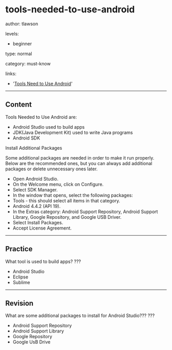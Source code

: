 ﻿# tools-needed-to-use-android
author: tlawson

levels:

  - beginner

type: normal

category: must-know

links:

  - '[Tools Need to Use Android](http://developer.android.com/sdk/index.html)'

---
## Content

Tools Needed to Use Android are:

* Android Studio used to build apps
* JDK(Java Development Kit) used to write Java programs
* Android SDK

Install Additional Packages

Some additional packages are needed in order to make it run properly. Below are the recommended ones, but
you can always add additional packages or delete unnecessary ones later.

* Open Android Studio.
* On the Welcome menu, click on Configure.
* Select SDK Manager.
* In the window that opens, select the following packages:
* Tools - this should select all items in that category.
* Android 4.4.2 (API 19).
* In the Extras category: Android Support Repository, Android Support Library, Google Repository, and Google USB Driver.
* Select Install Packages.
* Accept License Agreement.



---
## Practice

What tool is used to build apps?
???

* Android Studio
* Eclipse
* Sublime

---
## Revision

What are some additional packages to install for Android Studio???
???

* Android Support Repository
* Android Support Library
* Google Repository
* Google UsB Drive
